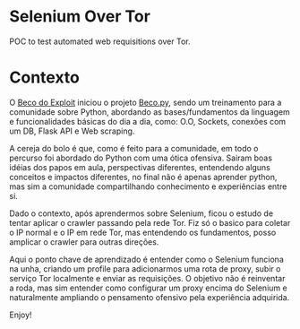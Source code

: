 # Selenium Over Tor
POC to test automated web requisitions over Tor.

# Contexto
O [Beco do Exploit](https://www.becodoexploit.com/) iniciou o projeto [Beco.py](https://github.com/h41stur/beco.py), sendo um treinamento para a comunidade sobre Python, abordando as bases/fundamentos da linguagem e funcionalidades básicas do dia a dia, como: O.O, Sockets, conexões com um DB, Flask API e Web scraping.

A cereja do bolo é que, como é feito para a comunidade, em todo o percurso foi abordado do Python com uma ótica ofensiva. Sairam boas idéias dos papos em aula, perspectivas diferentes, entendendo alguns conceitos e impactos diferentes, no final não é apenas aprender python, mas sim a comunidade compartilhando conhecimento e experiências entre si.

Dado o contexto, após aprendermos sobre Selenium, ficou o estudo de tentar aplicar o crawler passando pela rede Tor. Fiz só o basico para coletar o IP normal e o IP em rede Tor, mas entendendo os fundamentos, posso amplicar o crawler para outras direções.

Aqui o ponto chave de aprendizado é entender como o Selenium funciona na unha, criando um profile para adicionarmos uma rota de proxy, subir o serviço Tor localmente e enviar as requisições. O objetivo não é reinventar a roda, mas sim entender como configurar um proxy encima do Selenium e naturalmente ampliando o pensamento ofensivo pela experiência adquirida.

Enjoy!

